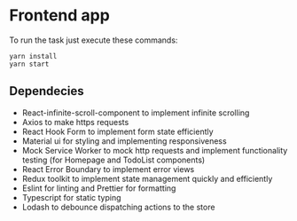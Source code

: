 # Frontend app

To run the task just execute these commands:

```
yarn install
yarn start
```

## Dependecies

* React-infinite-scroll-component to implement infinite scrolling
* Axios to make https requests
* React Hook Form to implement form state efficiently
* Material ui for styling and implementing responsiveness
* Mock Service Worker to mock http requests and implement functionality testing (for Homepage and TodoList components)
* React Error Boundary to implement error views
* Redux toolkit to implement state management quickly and efficiently
* Eslint for linting and Prettier for formatting
* Typescript for static typing
* Lodash to debounce dispatching actions to the store